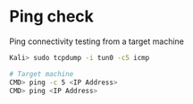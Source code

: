 # Ping check

Ping connectivity testing from a target machine

```bash
Kali> sudo tcpdump -i tun0 -c5 icmp

# Target machine
CMD> ping -c 5 <IP Address>
CMD> ping <IP Address>
```
